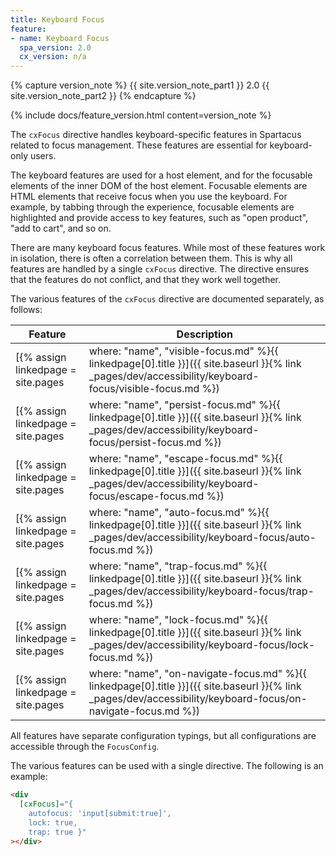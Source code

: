 ```yaml
---
title: Keyboard Focus
feature:
- name: Keyboard Focus
  spa_version: 2.0
  cx_version: n/a
---
```


{% capture version_note %}
{{ site.version_note_part1 }} 2.0 {{ site.version_note_part2 }}
{% endcapture %}

{% include docs/feature_version.html content=version_note %}

The `cxFocus` directive handles keyboard-specific features in Spartacus related to focus management. These features are essential for keyboard-only users.

The keyboard features are used for a host element, and for the focusable elements of the inner DOM of the host element. Focusable elements are HTML elements that receive focus when you use the keyboard. For example, by tabbing through the experience, focusable elements are highlighted and provide access to key features, such as "open product", "add to cart", and so on.

There are many keyboard focus features. While most of these features work in isolation, there is often a correlation between them. This is why all features are handled by a single `cxFocus` directive. The directive ensures that the features do not conflict, and that they work well together.

The various features of the `cxFocus` directive are documented separately, as follows:

| Feature | Description |
| --- | --- |
| [{% assign linkedpage = site.pages | where: "name", "visible-focus.md" %}{{ linkedpage[0].title }}]({{ site.baseurl }}{% link _pages/dev/accessibility/keyboard-focus/visible-focus.md %}) | Limits the visible focus to keyboard users only. |
| [{% assign linkedpage = site.pages | where: "name", "persist-focus.md" %}{{ linkedpage[0].title }}]({{ site.baseurl }}{% link _pages/dev/accessibility/keyboard-focus/persist-focus.md %}) | Refocuses an element based on its last focus state. |
| [{% assign linkedpage = site.pages | where: "name", "escape-focus.md" %}{{ linkedpage[0].title }}]({{ site.baseurl }}{% link _pages/dev/accessibility/keyboard-focus/escape-focus.md %}) | Traps the focus of an element when the user presses the `ESC` key. |
| [{% assign linkedpage = site.pages | where: "name", "auto-focus.md" %}{{ linkedpage[0].title }}]({{ site.baseurl }}{% link _pages/dev/accessibility/keyboard-focus/auto-focus.md %}) | Provides auto focus in a single-page experience. |
| [{% assign linkedpage = site.pages | where: "name", "trap-focus.md" %}{{ linkedpage[0].title }}]({{ site.baseurl }}{% link _pages/dev/accessibility/keyboard-focus/trap-focus.md %}) | Traps the focus of a group of focusable elements, so that focus returns to the first element after leaving the last element. |
| [{% assign linkedpage = site.pages | where: "name", "lock-focus.md" %}{{ linkedpage[0].title }}]({{ site.baseurl }}{% link _pages/dev/accessibility/keyboard-focus/lock-focus.md %}) | Locks and unlocks the focus of the focusable child elements of the host element. |
| [{% assign linkedpage = site.pages | where: "name", "on-navigate-focus.md" %}{{ linkedpage[0].title }}]({{ site.baseurl }}{% link _pages/dev/accessibility/keyboard-focus/on-navigate-focus.md %}) | ... |

All features have separate configuration typings, but all configurations are accessible through the `FocusConfig`.

The various features can be used with a single directive. The following is an example:

```html
<div
  [cxFocus]="{
    autofocus: 'input[submit:true]',
    lock: true,
    trap: true }"
></div>
```
